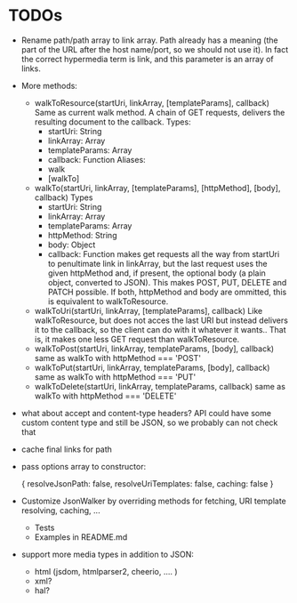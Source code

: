 TODOs
=====

* Rename path/path array to link array. Path already has a meaning (the part of
  the URL after the host name/port, so we should not use it). In fact the
  correct hypermedia term is link, and this parameter is an array of links.
* More methods:
    * walkToResource(startUri, linkArray, [templateParams], callback)
      Same as current walk method. A chain of GET requests, delivers the
      resulting document to the callback.
      Types:
        * startUri: String
        * linkArray: Array
        * templateParams: Array
        * callback: Function
      Aliases:
        * walk
        * [walkTo]
    * walkTo(startUri, linkArray, [templateParams], [httpMethod], [body], callback)
      Types
        * startUri: String
        * linkArray: Array
        * templateParams: Array
        * httpMethod: String
        * body: Object
        * callback: Function
      makes get requests all the way from startUri to penultimate link in
      linkArray, but the last request uses the given httpMethod and, if present,
      the optional body (a plain object, converted to JSON). This makes POST,
      PUT, DELETE and PATCH possible. If both, httpMethod and body are ommitted,
      this is equivalent to walkToResource.
    * walkToUri(startUri, linkArray, [templateParams], callback)
      Like walkToResource, but does not acces the last URI but instead delivers
      it to the callback, so the client can do with it whatever it wants.. That
      is, it makes one less GET request than walkToResource.
   * walkToPost(startUri, linkArray, templateParams, [body], callback)
      same as walkTo with httpMethod === 'POST'
   * walkToPut(startUri, linkArray, templateParams, [body], callback)
      same as walkTo with httpMethod === 'PUT'
   * walkToDelete(startUri, linkArray, templateParams, callback)
      same as walkTo with httpMethod === 'DELETE'

* what about accept and content-type headers? API could have some custom
  content type and still be JSON, so we probably can not check that
* cache final links for path
* pass options array to constructor:

    {
      resolveJsonPath: false,
      resolveUriTemplates: false,
      caching: false
    }

* Customize JsonWalker by overriding methods for fetching, URI template
  resolving, caching, ...
    * Tests
    * Examples in README.md
* support more media types in addition to JSON:
    * html (jsdom, htmlparser2, cheerio, .... )
    * xml?
    * hal?

